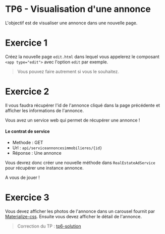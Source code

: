# TP6 - Visualisation d'une annonce

L'objectif est de visualiser une annonce dans une nouvelle page.

# Exercice 1

Créez la nouvelle page `edit.html` dans lequel vous appelerez le composant `<app type="edit">` avec l'option `edit` par exemple.

> Vous pouvez faire autrement si vous le souhaitez.

# Exercice 2

Il vous faudra récupérer l'id de l'annonce cliqué dans la page précédente et afficher les informations 
de l'annonce.

Vous avez un service web qui permet de récupérer une annonce !

#### Le contrat de service

* Methode : GET
* Url : `api/serviceannoncesimmobilieres/{id}`
* Réponse : Une annonce

Vous devrez donc créer une nouvelle méthode dans `RealEstateAdService` pour récupérer une instance annonce.

A vous de jouer !

# Exercice 3

Vous devez afficher les photos de l'annonce dans un carousel fournit par [Materialize-css](http://materializecss.com/carousel.html).
Ensuite vous devez afficher le détail de l'annonce.

> Correction du TP  : [tp6-solution](https://github.com/Romakita/tp-typescript/tree/tp6-solution)

